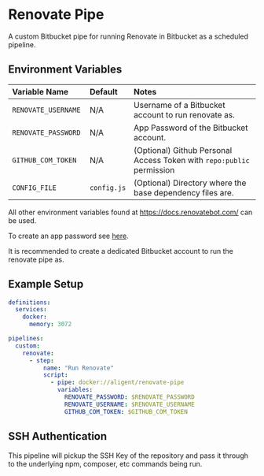 # Renovate Pipe
A custom Bitbucket pipe for running Renovate in Bitbucket as a scheduled pipeline.

## Environment Variables
| Variable Name        | Default     | Notes                                                                 |
|:---------------------|:------------|:----------------------------------------------------------------------|
| `RENOVATE_USERNAME ` | N/A         | Username of a Bitbucket account to run renovate as.                   |              
| `RENOVATE_PASSWORD ` | N/A         | App Password of the Bitbucket account.                                |
| `GITHUB_COM_TOKEN `  | N/A         | (Optional) Github Personal Access Token with `repo:public` permission |
| `CONFIG_FILE `       | `config.js` | (Optional) Directory where the base dependency files are.             |

All other environment variables found at https://docs.renovatebot.com/ can be used.

To create an app password see [here](https://docs.renovatebot.com/modules/platform/bitbucket/#authentication).

It is recommended to create a dedicated Bitbucket account to run the renovate pipe as. 

## Example Setup

```yaml
definitions:
  services:
    docker:
      memory: 3072

pipelines:
  custom:
    renovate:
      - step:
          name: "Run Renovate"
          script:
            - pipe: docker://aligent/renovate-pipe
              variables:
                RENOVATE_PASSWORD: $RENOVATE_PASSWORD
                RENOVATE_USERNAME: $RENOVATE_USERNAME
                GITHUB_COM_TOKEN: $GITHUB_COM_TOKEN
```

## SSH Authentication
This pipeline will pickup the SSH Key of the repository and pass it through to the underlying npm, composer, etc commands being run.